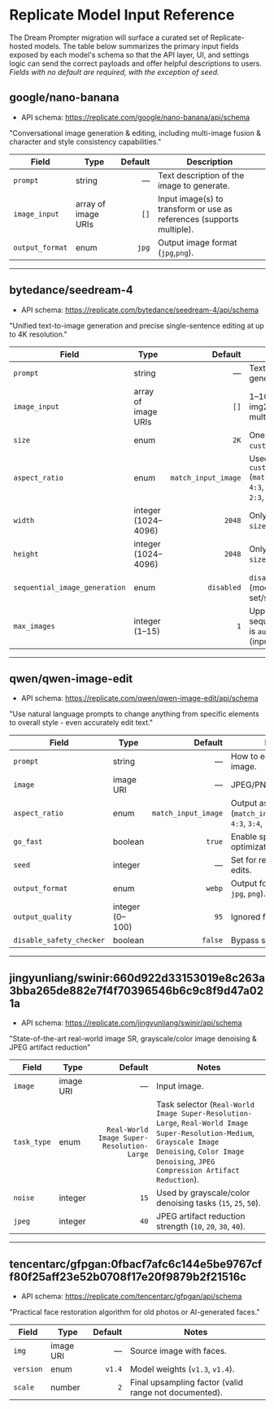 # Replicate Model Input Reference

The Dream Prompter migration will surface a curated set of Replicate-hosted models.  The table below summarizes the primary input fields exposed by each model's schema so that the API layer, UI, and settings logic can send the correct payloads and offer helpful descriptions to users. *Fields with no default are required, with the exception of seed.*

## google/nano-banana
- API schema: https://replicate.com/google/nano-banana/api/schema

"Conversational image generation & editing, including multi-image fusion & character and style consistency capabilities."

| Field | Type | Default | Description |
|---|---|---:|---|
| `prompt` | string | — | Text description of the image to generate. |
| `image_input` | array of image URIs | `[]` | Input image(s) to transform or use as references (supports multiple). |
| `output_format` | enum | `jpg` | Output image format (`jpg`,`png`). |

---

## bytedance/seedream-4
- API schema: https://replicate.com/bytedance/seedream-4/api/schema

"Unified text-to-image generation and precise single-sentence editing at up to 4K resolution."

| Field | Type | Default | Notes |
|---|---|---:|---|
| `prompt` | string | — | Text prompt for generation. |
| `image_input` | array of image URIs | `[]` | 1–10 images for img2img, single or multi-reference. |
| `size` | enum | `2K` | One of `1K` / `2K` / `4K` / `custom`. |
| `aspect_ratio` | enum | `match_input_image` | Used when `size` ≠ `custom` (`match_input_image`,`1:1`, `4:3`, `3:4`, `16:9`, `9:16`, `3:2`, `2:3`, `21:9`). |
| `width` | integer (1024–4096) | `2048` | Only used when `size='custom'`. |
| `height` | integer (1024–4096) | `2048` | Only used when `size='custom'`. |
| `sequential_image_generation` | enum | `disabled` | `disabled` or `auto` (model may emit a set/sequence). |
| `max_images` | integer (1–15) | `1` | Upper bound when sequential generation is `auto`. Total (inputs+outputs) ≤ 15. |

---

## qwen/qwen-image-edit
- API schema: https://replicate.com/qwen/qwen-image-edit/api/schema

"Use natural language prompts to change anything from specific elements to overall style - even accurately edit text."

| Field | Type | Default | Notes |
|---|---|---:|---|
| `prompt` | string | — | How to edit the given image. |
| `image` | image URI | — | JPEG/PNG/GIF/WebP. |
| `aspect_ratio` | enum | `match_input_image` | Output aspect ratio (`match_input_image`,`1:1`, `4:3`, `3:4`, `16:9`, `9:16`). |
| `go_fast` | boolean | `true` | Enable speed optimizations. |
| `seed` | integer | — | Set for reproducible edits. |
| `output_format` | enum | `webp` | Output format (`webp`, `jpg`, `png`). |
| `output_quality` | integer (0–100) | `95` | Ignored for PNG. |
| `disable_safety_checker` | boolean | `false` | Bypass safety checks. |

---

## jingyunliang/swinir:660d922d33153019e8c263a3bba265de882e7f4f70396546b6c9c8f9d47a021a
- API schema: https://replicate.com/jingyunliang/swinir/api/schema

"State-of-the-art real-world image SR, grayscale/color image denoising & JPEG artifact reduction"

| Field | Type | Default | Notes |
|---|---|---:|---|
| `image` | image URI | — | Input image. |
| `task_type` | enum | `Real-World Image Super-Resolution-Large` | Task selector (`Real-World Image Super-Resolution-Large`, `Real-World Image Super-Resolution-Medium`, `Grayscale Image Denoising`, `Color Image Denoising`, `JPEG Compression Artifact Reduction`). |
| `noise` | integer | `15` | Used by grayscale/color denoising tasks (`15`, `25`, `50`). |
| `jpeg` | integer | `40` | JPEG artifact reduction strength (`10`, `20`, `30`, `40`). |

---

## tencentarc/gfpgan:0fbacf7afc6c144e5be9767cff80f25aff23e52b0708f17e20f9879b2f21516c
- API schema: https://replicate.com/tencentarc/gfpgan/api/schema

"Practical face restoration algorithm for old photos or AI-generated faces."

| Field | Type | Default | Notes |
|---|---|---:|---|
| `img` | image URI | — | Source image with faces. |
| `version` | enum | `v1.4` | Model weights (`v1.3`, `v1.4`). |
| `scale` | number | `2` | Final upsampling factor (valid range not documented). |
